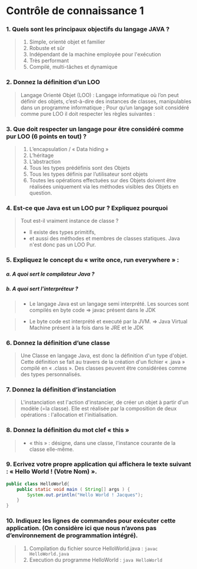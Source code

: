 # Contrôle de connaissance 1

### 1. Quels sont les principaux objectifs du langage JAVA ?
> 1. Simple, orienté objet et familier
> 2. Robuste et sûr
> 3. Indépendant de la machine employée pour l'exécution
> 4. Très performant
> 5. Compilé, multi-tâches et dynamique

### 2. Donnez la définition d’un LOO
> Langage Orienté Objet (LOO) : Langage informatique où l’on
peut définir des objets, c’est-à-dire des instances de classes,
manipulables dans un programme informatique ;
Pour qu’un langage soit considéré comme pure LOO il doit respecter les
règles suivantes :


### 3. Que doit respecter un langage pour être considéré comme pur LOO (6 points en tout) ?

> 1. L’encapsulation / « Data hiding »
> 2. L’héritage
> 3. L’abstraction
> 4. Tous les types prédéfinis sont des Objets
> 5. Tous les types définis par l’utilisateur sont objets
> 6. Toutes les opérations effectuées sur des Objets doivent être
réalisées uniquement via les méthodes visibles des Objets en question.


### 4. Est-ce que Java est un LOO pur ? Expliquez pourquoi
> Tout est-il vraiment instance de classe ?
> * Il existe des types primitifs,
> * et aussi des méthodes et membres de classes statiques.
> Java n'est donc pas un LOO Pur.

### 5. Expliquez le concept du « write once, run everywhere » :
#####	a. A quoi sert le compilateur Java ?
#####	b. A quoi sert l’interpréteur ?
> * Le langage Java est un langage semi interprété.
> Les sources sont compilés en byte code
> => javac présent dans le JDK

> * Le byte code est interprété et executé par la JVM.
> => Java Virtual Machine présent à la fois dans
> le JRE et le JDK

### 6. Donnez la définition d’une classe
> Une Classe en langage Java, est donc la définition d'un type
d'objet. Cette définition se fait au travers de la création d'un fichier
« .java » compilé en « .class ».
Des classes peuvent être considérées comme des types
personnalisés.

### 7. Donnez la définition d’instanciation
> L'instanciation est l'action d'instancier, de créer un objet à
partir d'un modèle (=la classe). Elle est réalisée par la
composition de deux opérations : l'allocation et
l'initialisation.

### 8. Donnez la définition du mot clef « this »
> * « this » : désigne, dans une classe, l'instance
courante de la classe elle-même.

### 9. Ecrivez votre propre application qui affichera le texte suivant : « Hello World ! (Votre Nom) ».

```java
public class HelloWorld{
	public static void main ( String[] args ) { 
		System.out.println("Hello World ! Jacques");
	}
}
```

### 10. Indiquez les lignes de commandes pour exécuter cette application. (On considère ici que nous n’avons pas d’environnement de programmation intégré).

> 1. Compilation du fichier source HelloWorld.java : `javac HelloWorld.java`
> 2. Execution du programme HelloWorld : `java HelloWorld`
